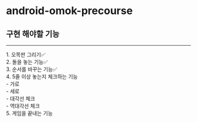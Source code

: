# android-omok-precourse


## 구현 해야할 기능
<hr>
1. 오목판 그리기✅<br>
2. 돌을 놓는 기능✅<br>
3. 순서를 바꾸는 기능✅<br>
4. 5줄 이상 놓는지 체크하는 기능<br>
    - 가로<br>
    - 세로<br>
    - 대각선 체크<br>
    - 역대각선 체크<br>
5. 게임을 끝내는 기능<br>
